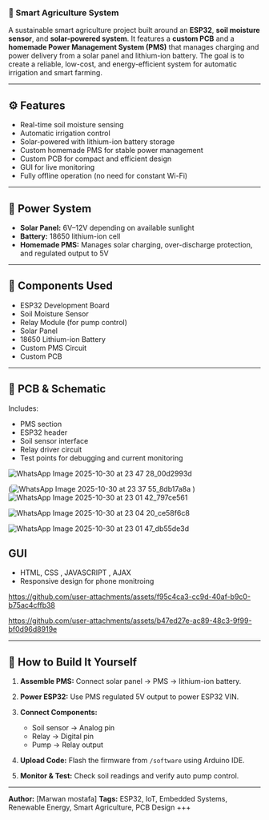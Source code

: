 ### 🌱 Smart Agriculture System

A sustainable smart agriculture project built around an **ESP32**, **soil moisture sensor**, and **solar-powered system**. It features a **custom PCB** and a **homemade Power Management System (PMS)** that manages charging and power delivery from a solar panel and lithium-ion battery. The goal is to create a reliable, low-cost, and energy-efficient system for automatic irrigation and smart farming.

---

## ⚙️ Features

* Real-time soil moisture sensing
* Automatic irrigation control
* Solar-powered with lithium-ion battery storage
* Custom homemade PMS for stable power management
* Custom PCB for compact and efficient design
* GUI for live monitoring
* Fully offline operation (no need for constant Wi-Fi)

---

## 🔋 Power System

* **Solar Panel:** 6V–12V depending on available sunlight
* **Battery:** 18650 lithium-ion cell
* **Homemade PMS:** Manages solar charging, over-discharge protection, and regulated output to 5V


---

## 🧠 Components Used

* ESP32 Development Board
* Soil Moisture Sensor
* Relay Module (for pump control)
* Solar Panel
* 18650 Lithium-ion Battery
* Custom PMS Circuit
* Custom PCB

---

## 🧩 PCB & Schematic

Includes:

* PMS section
* ESP32 header
* Soil sensor interface
* Relay driver circuit
* Test points for debugging and current monitoring

![WhatsApp Image 2025-10-30 at 23 47 28_00d2993d](https://github.com/user-attachments/assets/56eb36cd-de8d-4a78-bd95-2d478cccb7de)


(![WhatsApp Image 2025-10-30 at 23 37 55_8db17a8a](https://github.com/user-attachments/assets/caf2f2be-b3d3-42aa-a5d8-1de20dc19f8c)
)
![WhatsApp Image 2025-10-30 at 23 01 42_797ce561](https://github.com/user-attachments/assets/f3b813ac-a374-43cf-8ad6-8fc972d96f30)

![WhatsApp Image 2025-10-30 at 23 04 20_ce58f6c8](https://github.com/user-attachments/assets/44adcd94-0668-4609-b24c-0004176e68a2)

![WhatsApp Image 2025-10-30 at 23 01 47_db55de3d](https://github.com/user-attachments/assets/1001a6dc-4dbe-4f55-bf44-2967d564f2f6)

## GUI
* HTML, CSS , JAVASCRIPT , AJAX
* Responsive design for phone monitroing


https://github.com/user-attachments/assets/f95c4ca3-cc9d-40af-b9c0-b75ac4cffb38



https://github.com/user-attachments/assets/b47ed27e-ac89-48c3-9f99-bf0d96d8919e


---

## 🔨 How to Build It Yourself

1. **Assemble PMS:** Connect solar panel → PMS → lithium-ion battery.
2. **Power ESP32:** Use PMS regulated 5V output to power ESP32 VIN.
3. **Connect Components:**

   * Soil sensor → Analog pin
   * Relay → Digital pin
   * Pump → Relay output
4. **Upload Code:** Flash the firmware from `/software` using Arduino IDE.
5. **Monitor & Test:** Check soil readings and verify auto pump control.

---


**Author:** [Marwan mostafa]
**Tags:** ESP32, IoT, Embedded Systems, Renewable Energy, Smart Agriculture, PCB Design
+++
